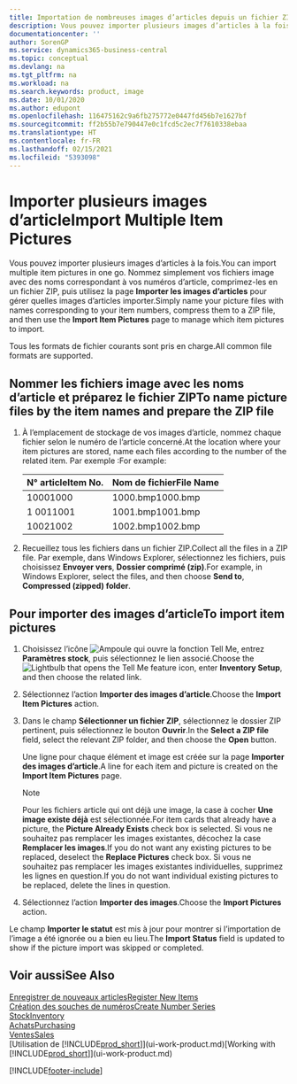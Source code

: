 ```yaml
---
title: Importation de nombreuses images d’articles depuis un fichier ZIP| Microsoft Docs
description: Vous pouvez importer plusieurs images d’articles à la fois. Nommez simplement vos fichiers image avec des noms correspondant à vos numéros d’article, comprimez-les en un fichier zip, puis utilisez la page Importer les images d’articles pour gérer quelles images d’articles importer.
documentationcenter: ''
author: SorenGP
ms.service: dynamics365-business-central
ms.topic: conceptual
ms.devlang: na
ms.tgt_pltfrm: na
ms.workload: na
ms.search.keywords: product, image
ms.date: 10/01/2020
ms.author: edupont
ms.openlocfilehash: 116475162c9a6fb275772e0447fd456b7e1627bf
ms.sourcegitcommit: ff2b55b7e790447e0c1fcd5c2ec7f7610338ebaa
ms.translationtype: HT
ms.contentlocale: fr-FR
ms.lasthandoff: 02/15/2021
ms.locfileid: "5393098"
---
```

# <a name="import-multiple-item-pictures"></a><span data-ttu-id="55acc-104">Importer plusieurs images d’article</span><span class="sxs-lookup"><span data-stu-id="55acc-104">Import Multiple Item Pictures</span></span>
<span data-ttu-id="55acc-105">Vous pouvez importer plusieurs images d’articles à la fois.</span><span class="sxs-lookup"><span data-stu-id="55acc-105">You can import multiple item pictures in one go.</span></span> <span data-ttu-id="55acc-106">Nommez simplement vos fichiers image avec des noms correspondant à vos numéros d’article, comprimez-les en un fichier ZIP, puis utilisez la page **Importer les images d’articles** pour gérer quelles images d’articles importer.</span><span class="sxs-lookup"><span data-stu-id="55acc-106">Simply name your picture files with names corresponding to your item numbers, compress them to a ZIP file, and then use the **Import Item Pictures** page to manage which item pictures to import.</span></span>

<span data-ttu-id="55acc-107">Tous les formats de fichier courants sont pris en charge.</span><span class="sxs-lookup"><span data-stu-id="55acc-107">All common file formats are supported.</span></span>

## <a name="to-name-picture-files-by-the-item-names-and-prepare-the-zip-file"></a><span data-ttu-id="55acc-108">Nommer les fichiers image avec les noms d’article et préparez le fichier ZIP</span><span class="sxs-lookup"><span data-stu-id="55acc-108">To name picture files by the item names and prepare the ZIP file</span></span>
1. <span data-ttu-id="55acc-109">À l’emplacement de stockage de vos images d’article, nommez chaque fichier selon le numéro de l’article concerné.</span><span class="sxs-lookup"><span data-stu-id="55acc-109">At the location where your item pictures are stored, name each files according to the number of the related item.</span></span> <span data-ttu-id="55acc-110">Par exemple :</span><span class="sxs-lookup"><span data-stu-id="55acc-110">For example:</span></span>

    |<span data-ttu-id="55acc-111">N° article</span><span class="sxs-lookup"><span data-stu-id="55acc-111">Item No.</span></span>|<span data-ttu-id="55acc-112">Nom de fichier</span><span class="sxs-lookup"><span data-stu-id="55acc-112">File Name</span></span>|
    |-|-|
    |<span data-ttu-id="55acc-113">1000</span><span class="sxs-lookup"><span data-stu-id="55acc-113">1000</span></span>|<span data-ttu-id="55acc-114">1000.bmp</span><span class="sxs-lookup"><span data-stu-id="55acc-114">1000.bmp</span></span>|
    |<span data-ttu-id="55acc-115">1 001</span><span class="sxs-lookup"><span data-stu-id="55acc-115">1001</span></span>|<span data-ttu-id="55acc-116">1001.bmp</span><span class="sxs-lookup"><span data-stu-id="55acc-116">1001.bmp</span></span>|
    |<span data-ttu-id="55acc-117">1002</span><span class="sxs-lookup"><span data-stu-id="55acc-117">1002</span></span>|<span data-ttu-id="55acc-118">1002.bmp</span><span class="sxs-lookup"><span data-stu-id="55acc-118">1002.bmp</span></span>|

2. <span data-ttu-id="55acc-119">Recueillez tous les fichiers dans un fichier ZIP.</span><span class="sxs-lookup"><span data-stu-id="55acc-119">Collect all the files in a ZIP file.</span></span> <span data-ttu-id="55acc-120">Par exemple, dans Windows Explorer, sélectionnez les fichiers, puis choisissez **Envoyer vers**, **Dossier comprimé (zip)**.</span><span class="sxs-lookup"><span data-stu-id="55acc-120">For example, in Windows Explorer, select the files, and then choose **Send to**, **Compressed (zipped) folder**.</span></span>     

## <a name="to-import-item-pictures"></a><span data-ttu-id="55acc-121">Pour importer des images d’article</span><span class="sxs-lookup"><span data-stu-id="55acc-121">To import item pictures</span></span>
1. <span data-ttu-id="55acc-122">Choisissez l’icône ![Ampoule qui ouvre la fonction Tell Me](media/ui-search/search_small.png "Dites-moi ce que vous voulez faire"), entrez **Paramètres stock**, puis sélectionnez le lien associé.</span><span class="sxs-lookup"><span data-stu-id="55acc-122">Choose the ![Lightbulb that opens the Tell Me feature](media/ui-search/search_small.png "Tell me what you want to do") icon, enter **Inventory Setup**, and then choose the related link.</span></span>
2. <span data-ttu-id="55acc-123">Sélectionnez l’action **Importer des images d’article**.</span><span class="sxs-lookup"><span data-stu-id="55acc-123">Choose the **Import Item Pictures** action.</span></span>
3. <span data-ttu-id="55acc-124">Dans le champ **Sélectionner un fichier ZIP**, sélectionnez le dossier ZIP pertinent, puis sélectionnez le bouton **Ouvrir**.</span><span class="sxs-lookup"><span data-stu-id="55acc-124">In the **Select a ZIP file** field, select the relevant ZIP folder, and then choose the **Open** button.</span></span>

    <span data-ttu-id="55acc-125">Une ligne pour chaque élément et image est créée sur la page **Importer des images d’article**.</span><span class="sxs-lookup"><span data-stu-id="55acc-125">A line for each item and picture is created on the **Import Item Pictures** page.</span></span>

    > [!NOTE]
    > <span data-ttu-id="55acc-126">Pour les fichiers article qui ont déjà une image, la case à cocher **Une image existe déjà** est sélectionnée.</span><span class="sxs-lookup"><span data-stu-id="55acc-126">For item cards that already have a picture, the **Picture Already Exists** check box is selected.</span></span> <span data-ttu-id="55acc-127">Si vous ne souhaitez pas remplacer les images existantes, décochez la case **Remplacer les images**.</span><span class="sxs-lookup"><span data-stu-id="55acc-127">If you do not want any existing pictures to be replaced, deselect the **Replace Pictures** check box.</span></span> <span data-ttu-id="55acc-128">Si vous ne souhaitez pas remplacer les images existantes individuelles, supprimez les lignes en question.</span><span class="sxs-lookup"><span data-stu-id="55acc-128">If you do not want individual existing pictures to be replaced, delete the lines in question.</span></span>

3. <span data-ttu-id="55acc-129">Sélectionnez l’action **Importer des images**.</span><span class="sxs-lookup"><span data-stu-id="55acc-129">Choose the **Import Pictures** action.</span></span>

<span data-ttu-id="55acc-130">Le champ **Importer le statut** est mis à jour pour montrer si l’importation de l’image a été ignorée ou a bien eu lieu.</span><span class="sxs-lookup"><span data-stu-id="55acc-130">The **Import Status** field is updated to show if the picture import was skipped or completed.</span></span>       

## <a name="see-also"></a><span data-ttu-id="55acc-131">Voir aussi</span><span class="sxs-lookup"><span data-stu-id="55acc-131">See Also</span></span>
[<span data-ttu-id="55acc-132">Enregistrer de nouveaux articles</span><span class="sxs-lookup"><span data-stu-id="55acc-132">Register New Items</span></span>](inventory-how-register-new-items.md)  
[<span data-ttu-id="55acc-133">Création des souches de numéros</span><span class="sxs-lookup"><span data-stu-id="55acc-133">Create Number Series</span></span>](ui-create-number-series.md)  
[<span data-ttu-id="55acc-134">Stock</span><span class="sxs-lookup"><span data-stu-id="55acc-134">Inventory</span></span>](inventory-manage-inventory.md)  
[<span data-ttu-id="55acc-135">Achats</span><span class="sxs-lookup"><span data-stu-id="55acc-135">Purchasing</span></span>](purchasing-manage-purchasing.md)  
[<span data-ttu-id="55acc-136">Ventes</span><span class="sxs-lookup"><span data-stu-id="55acc-136">Sales</span></span>](sales-manage-sales.md)  
<span data-ttu-id="55acc-137">[Utilisation de [!INCLUDE[prod_short](includes/prod_short.md)]](ui-work-product.md)</span><span class="sxs-lookup"><span data-stu-id="55acc-137">[Working with [!INCLUDE[prod_short](includes/prod_short.md)]](ui-work-product.md)</span></span>


[!INCLUDE[footer-include](includes/footer-banner.md)]